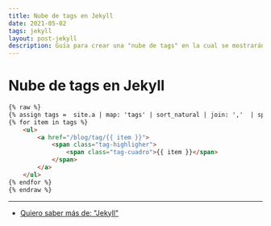 ```yaml
---
title: Nube de tags en Jekyll
date: 2021-05-02
tags: jekyll
layout: post-jekyll
description: Guía para crear una "nube de tags" en la cual se mostrarán todos los tags en Jekyll.
---
```


# Nube de tags en Jekyll

````html
{% raw %}
{% assign tags =  site.a | map: 'tags' | sort_natural | join: ','  | split: ',' | uniq %}
{% for item in tags %}
    <ul>
        <a href="/blog/tag/{{ item }}">
            <span class="tag-highligher">
                <span class="tag-cuadro">{{ item }}</span>
            </span>
        </a>
    </ul>
{% endfor %}
{% endraw %}
````

***

- [Quiero saber más de: "Jekyll"](../00/jekyll)
